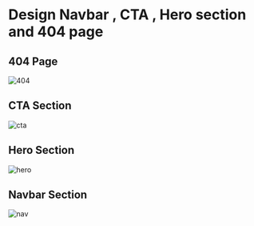 # Design Navbar , CTA , Hero section and 404 page
## 404 Page
![404](https://user-images.githubusercontent.com/98906853/207937455-66dbae77-de7c-48b0-8000-6936a5e9d2ff.png)

## CTA Section
![cta](https://user-images.githubusercontent.com/98906853/207937461-5380287b-a16a-4a51-891f-30c336b86c9e.png)

## Hero Section
![hero](https://user-images.githubusercontent.com/98906853/207937438-d1a436c7-39c0-47df-807f-70115181b1c3.png)

## Navbar Section
![nav](https://user-images.githubusercontent.com/98906853/207937443-df321d15-bb49-4dac-93de-bc427147c0ff.png)
